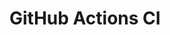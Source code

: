 # GitHub Actions CI


































































































































































































































































































































































































































































































































































































































































































































































































































































































































































































































































































































































































































































































































































































































































































































































































































































































































































































































































































































































































































































































































































































































































































































































































































































































































































































































































































































































































































































